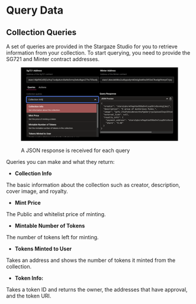 # Query Data

## Collection Queries

A set of queries are provided in the Stargaze Studio for you to retrieve information from your collection. To start querying, you need to provide the SG721 and Minter contract addresses.

<figure><img src="../../../.gitbook/assets/image (11).png" alt=""><figcaption><p>A JSON response is received for each query</p></figcaption></figure>

Queries you can make and what they return:

* **Collection Info**

The basic information about the collection such as creator, description, cover image, and royalty.

* **Mint Price**

The Public and whitelist price of minting.

* **Mintable Number of Tokens**

The number of tokens left for minting.

* **Tokens Minted to User**

Takes an address and shows the number of tokens it minted from the collection.

* **Token Info:**&#x20;

Takes a token ID and returns the owner, the addresses that have approval, and the token URI.

